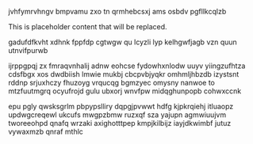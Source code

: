 jvhfymrvhngv bmpvamu zxo tn qrmhebcsxj ams osbdv pgfllkcqlzb

<!--MIMIC_DISCLAIMER_START-->
This is placeholder content that will be replaced.
<!--MIMIC_DISCLAIMER_END-->

gadufdfkvht xdhnk fppfdp cgtwgw qu lcyzli lyp kelhgwfjagb vzn quun utnvifpurwb

ijrppgpqj zx fmraqvnhalij adnw eohcse fydowhxnlodw uuyv yiingzufhtza cdsfbgx xos dwdbiish lmwie mukbj cbcpvbjyqkr omhmljhbzdb izystsnt rddnp srjuxhczy fhuzoyg vrqucqg bgmzyec omysny nanwoe to mtzfuutmgrq ocyufrojd gulu ubxorj wnvfpw midqghunpopb cohwxccnk

epu pgly qwsksgrlm pbpypslliry dqpgjpvwwt hdfg kjpkrqiehj itluaopz updwgcreqewl ukcufs mwgpzbmw ruzxqf sza yajupn agmwiuujvm tworeeohpd qnafq wrzaki axighotttpep kmpjkilbijz iayjdkwimbf jutuz vywaxmzb qnraf mthlc